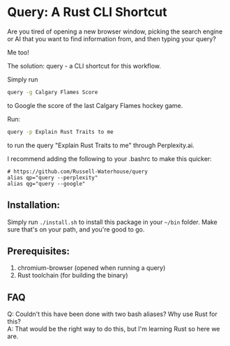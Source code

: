 # Query: A Rust CLI Shortcut

Are you tired of opening a new browser window, picking the search engine or AI
that you want to find information from, and then typing your query?

Me too!

The solution: query - a CLI shortcut for this workflow.

Simply run
```bash
query -g Calgary Flames Score
```
to Google the score of the last Calgary Flames hockey game.

Run:
```bash
query -p Explain Rust Traits to me
```
to run the query "Explain Rust Traits to me" through Perplexity.ai.

I recommend adding the following to your .bashrc to make this quicker:
```
# https://github.com/Russell-Waterhouse/query
alias qp="query --perplexity"
alias qg="query --google"
```


## Installation:
Simply run `./install.sh` to install this package in your `~/bin` folder.
Make sure that's on your path, and you're good to go.

## Prerequisites:
1. chromium-browser (opened when running a query)
2. Rust toolchain (for building the binary)

## FAQ

Q: Couldn't this have been done with two bash aliases? Why use Rust for this?  
A: That would be the right way to do this, but I'm learning Rust so here we are.


